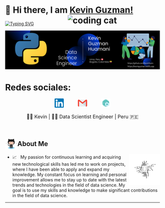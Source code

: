 <div>

# 👋 Hi there, I am <a href="https://github.com/KevinGuzm">Kevin Guzman!</a> <img align='right' src="/.github/cat.gif" height="" width="300" alt="coding cat">

</div>

<div>
 
 [![Typing SVG](https://readme-typing-svg.demolab.com?font=Fira+Code&size=24&pause=1000&color=8CE4F7&width=435&lines=I'm+a+Data+Scientist%F0%9F%9A%80)](https://git.io/typing-svg)



![mi perfil](https://github.com/KevinGuzm/KevinGuzm/blob/main/bannerdatascience.png)

# Redes sociales:
<div align='center' style="display: flex; flex-wrap: wrap; justify-content: center; align-items: flex-start; column-gap: 20px;">
<a margin='0 0.8rem' style="margin: 0 0.8rem; outline: none;" href="https://www.linkedin.com/in/kevin-guzman-huamani-55815b235/" target="blank"><img src="./assets/social-media/linkedin.svg" width="30" /></a>
<a margin='0 0.8rem' style="margin: 0 0.8rem; outline: none;" href='mailto:kebbu159@gmail.com' target='_blank'><img src="./assets/social-media/gmail.svg" width="30" /></a>
<a margin='0 0.8rem' style="margin: 0 0.8rem; outline: none;" href='https://kevinguzman.netlify.app' target='_blank'><img src="./assets/others/web.svg" width="30" /></a>
</div>


<p style="text-align: center; font-size: 1rem;" align='center'>👦🏻 Kevin | 👨‍💻 Data Scientist Engineer | Peru 🇵🇪 </p>


<br />

<h2 style="display: flex; align-items: center; margin-bottom: 1rem;"><img style="width: 40px; margin: 0;" src="./assets/Octocat/Octocat.png" alt="🌟" width='40' /> About Me</h2>

<img align='right' src="https://github.com/KevinGuzm/KevinGuzm/blob/main/chip-591_512.gif" height="" width="100" alt="coding cat">

- 📈 &nbsp; My passion for continuous learning and acquiring new technological skills has led me to work on projects, where I have been able to apply and expand my knowledge. My constant focus on learning and personal improvement allows me to stay up to date with the latest trends and technologies in the field of data science. My goal is to use my skills and knowledge to make significant contributions in the field of data science.

<hr>
<br/>
